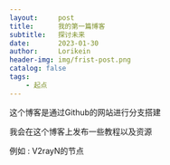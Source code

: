 ```yaml
---
layout:     post
title:      我的第一篇博客
subtitle:   探讨未来
date:       2023-01-30
author:     Lorikein
header-img: img/frist-post.png
catalog: false
tags:
    - 起点
---
```

这个博客是通过Github的网站进行分支搭建
	
我会在这个博客上发布一些教程以及资源

例如 : V2rayN的节点